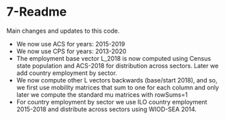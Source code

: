 # 7-Readme		

Main changes and updates to this code.

- We now use ACS for years: 2015-2019
- We now use CPS for years: 2013-2020
- The employment base vector L_2018 is now computed using Census state population and ACS-2018 for distribution across sectors. Later we add country employment by sector.
- We now compute other L vectors backwards (base/start 2018), and so, we first use mobility matrices that sum to one for each column and only later we compute the standard mu matrices with rowSums=1 
- For country employment by sector we use ILO country employment 2015-2018 and distribute across sectors using WIOD-SEA 2014.
